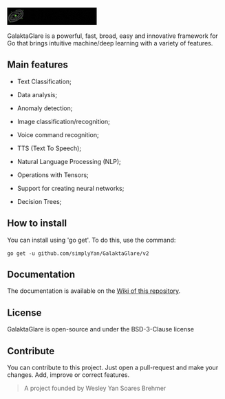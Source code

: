 ![GalaktaGlare](gglare.gif)

GalaktaGlare is a powerful, fast, broad, easy and innovative framework for Go that brings intuitive machine/deep learning with a variety of features.

## Main features

- Text Classification;

- Data analysis;

- Anomaly detection;

- Image classification/recognition;

- Voice command recognition;

- TTS (Text To Speech);

- Natural Language Processing (NLP);

- Operations with Tensors;

- Support for creating neural networks;

- Decision Trees;

## How to install
You can install using 'go get'. To do this, use the command:
```
go get -u github.com/simplyYan/GalaktaGlare/v2
```

## Documentation
The documentation is available on the [Wiki of this repository](https://github.com/simplyYan/GalaktaGlare/wiki/Docs).

## License
GalaktaGlare is open-source and under the BSD-3-Clause license

## Contribute
You can contribute to this project. Just open a pull-request and make your changes. Add, improve or correct features.

> A project founded by Wesley Yan Soares Brehmer
